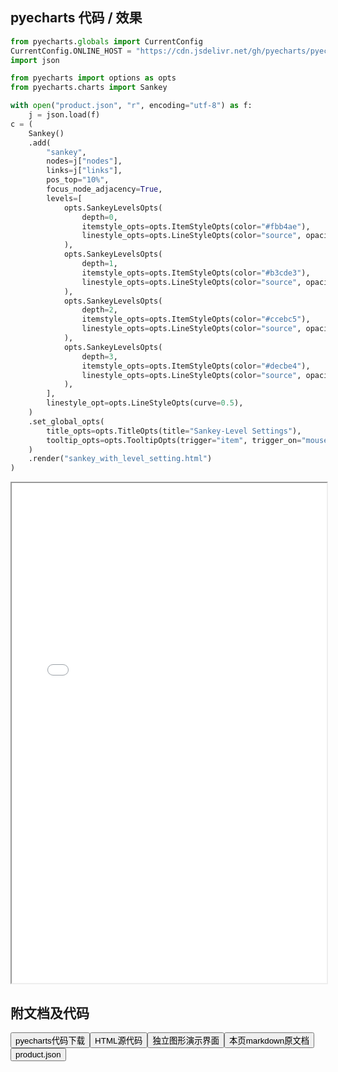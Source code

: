 
## pyecharts 代码 / 效果

```python
from pyecharts.globals import CurrentConfig
CurrentConfig.ONLINE_HOST = "https://cdn.jsdelivr.net/gh/pyecharts/pyecharts-assets@latest/assets/"
import json

from pyecharts import options as opts
from pyecharts.charts import Sankey

with open("product.json", "r", encoding="utf-8") as f:
    j = json.load(f)
c = (
    Sankey()
    .add(
        "sankey",
        nodes=j["nodes"],
        links=j["links"],
        pos_top="10%",
        focus_node_adjacency=True,
        levels=[
            opts.SankeyLevelsOpts(
                depth=0,
                itemstyle_opts=opts.ItemStyleOpts(color="#fbb4ae"),
                linestyle_opts=opts.LineStyleOpts(color="source", opacity=0.6),
            ),
            opts.SankeyLevelsOpts(
                depth=1,
                itemstyle_opts=opts.ItemStyleOpts(color="#b3cde3"),
                linestyle_opts=opts.LineStyleOpts(color="source", opacity=0.6),
            ),
            opts.SankeyLevelsOpts(
                depth=2,
                itemstyle_opts=opts.ItemStyleOpts(color="#ccebc5"),
                linestyle_opts=opts.LineStyleOpts(color="source", opacity=0.6),
            ),
            opts.SankeyLevelsOpts(
                depth=3,
                itemstyle_opts=opts.ItemStyleOpts(color="#decbe4"),
                linestyle_opts=opts.LineStyleOpts(color="source", opacity=0.6),
            ),
        ],
        linestyle_opt=opts.LineStyleOpts(curve=0.5),
    )
    .set_global_opts(
        title_opts=opts.TitleOpts(title="Sankey-Level Settings"),
        tooltip_opts=opts.TooltipOpts(trigger="item", trigger_on="mousemove"),
    )
    .render("sankey_with_level_setting.html")
)
```

<iframe width="100%" height="800px" src="/pyecharts/Sankey/sankey_with_level_setting.html"></iframe>

## 附文档及代码

<a href="https://cdn.jsdelivr.net/gh/wfy-belief/python/docs/pyecharts/Sankey/sankey_with_level_setting.py"><button class="mybutton">pyecharts代码下载</button></a><a href="https://cdn.jsdelivr.net/gh/wfy-belief/python/docs/pyecharts/Sankey/sankey_with_level_setting.html"><button class="mybutton">HTML源代码</button></a><a href="https://python.wfyblog.cn/pyecharts/Sankey/sankey_with_level_setting.html"><button class="mybutton">独立图形演示界面</button></a><a href="https://cdn.jsdelivr.net/gh/wfy-belief/python/docs/pyecharts/Sankey/sankey_with_level_setting.md"><button class="mybutton">本页markdown原文档</button></a><a href="https://cdn.jsdelivr.net/gh/wfy-belief/python/docs/pyecharts/Sankey/product.json"><button class="mybutton">product.json</button></a>